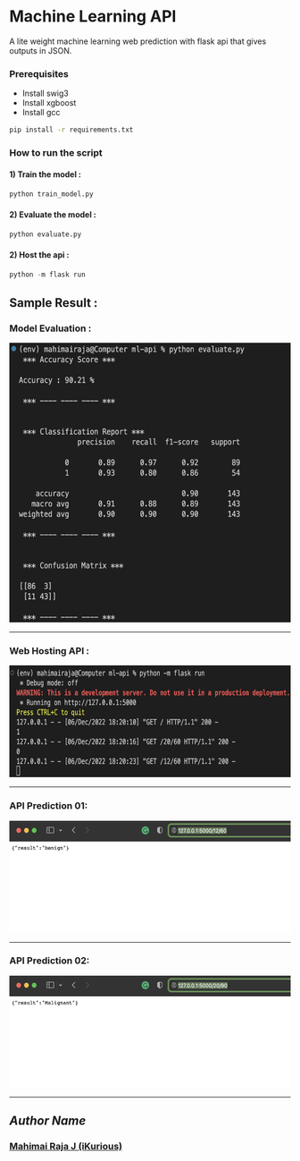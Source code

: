 # Machine Learning API

A lite weight machine learning web prediction with flask api that gives outputs in JSON.

### Prerequisites

- Install swig3
- Install xgboost
- Install gcc
```bash
pip install -r requirements.txt
```



### How to run the script

#### 1) Train the model :
```python
python train_model.py
```
#### 2) Evaluate the model :
```python
python evaluate.py
```
#### 2) Host the api :
```python
python -m flask run
```

## Sample Result :

### Model Evaluation :
<img src="assets/evaluation.png" height="500px" width="760px">
<br><hr>

### Web Hosting API :
<img src="assets/terminal.png" height="200px" width="660px">
<br><hr>

### API Prediction 01:
<img src="assets/resultB.png" height="200px" width="560px">
<br><hr>

### API Prediction 02:
<img src="assets/resultM.png" height="200px" width="560px">
<br><hr>


## *Author Name*


### [Mahimai Raja J (iKurious)](https://mahimairaja.in)